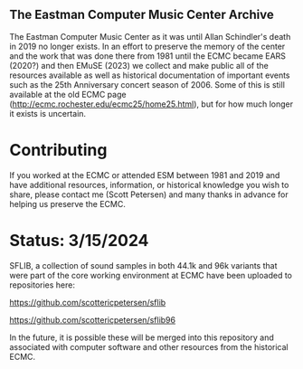 ## The Eastman Computer Music Center Archive

The Eastman Computer Music Center as it was until Allan Schindler's death in 2019 no longer exists. In an effort to preserve the memory of the center and the work that was done there from 1981 until the ECMC became EARS (2020?) and then EMuSE (2023) we collect and make public all of the resources available as well as historical documentation of important events such as the 25th Anniversary concert season of 2006. Some of this is still available at the old ECMC page (http://ecmc.rochester.edu/ecmc25/home25.html), but for how much longer it exists is uncertain.

# Contributing

If you worked at the ECMC or attended ESM between 1981 and 2019 and have additional resources, information, or historical knowledge you wish to share, please contact me (Scott Petersen) and many thanks in advance for helping us preserve the ECMC. 


# Status: 3/15/2024

SFLIB, a collection of sound samples in both 44.1k and 96k variants that were part of the core working environment at ECMC have been uploaded to repositories here:

https://github.com/scottericpetersen/sflib

https://github.com/scottericpetersen/sflib96

In the future, it is possible these will be merged into this repository and associated with computer software and other resources from the historical ECMC.
